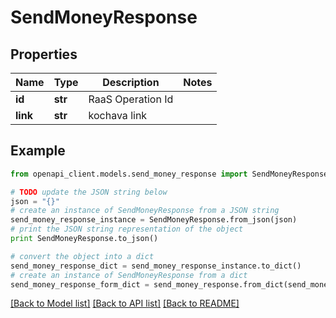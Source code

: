 # SendMoneyResponse


## Properties
Name | Type | Description | Notes
------------ | ------------- | ------------- | -------------
**id** | **str** | RaaS Operation Id | 
**link** | **str** | kochava link | 

## Example

```python
from openapi_client.models.send_money_response import SendMoneyResponse

# TODO update the JSON string below
json = "{}"
# create an instance of SendMoneyResponse from a JSON string
send_money_response_instance = SendMoneyResponse.from_json(json)
# print the JSON string representation of the object
print SendMoneyResponse.to_json()

# convert the object into a dict
send_money_response_dict = send_money_response_instance.to_dict()
# create an instance of SendMoneyResponse from a dict
send_money_response_form_dict = send_money_response.from_dict(send_money_response_dict)
```
[[Back to Model list]](../README.md#documentation-for-models) [[Back to API list]](../README.md#documentation-for-api-endpoints) [[Back to README]](../README.md)


